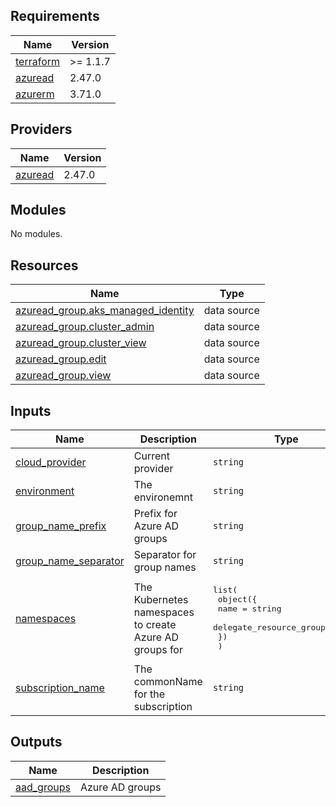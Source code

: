 ## Requirements

| Name | Version |
|------|---------|
| <a name="requirement_terraform"></a> [terraform](#requirement\_terraform) | >= 1.1.7 |
| <a name="requirement_azuread"></a> [azuread](#requirement\_azuread) | 2.47.0 |
| <a name="requirement_azurerm"></a> [azurerm](#requirement\_azurerm) | 3.71.0 |

## Providers

| Name | Version |
|------|---------|
| <a name="provider_azuread"></a> [azuread](#provider\_azuread) | 2.47.0 |

## Modules

No modules.

## Resources

| Name | Type |
|------|------|
| [azuread_group.aks_managed_identity](https://registry.terraform.io/providers/hashicorp/azuread/2.47.0/docs/data-sources/group) | data source |
| [azuread_group.cluster_admin](https://registry.terraform.io/providers/hashicorp/azuread/2.47.0/docs/data-sources/group) | data source |
| [azuread_group.cluster_view](https://registry.terraform.io/providers/hashicorp/azuread/2.47.0/docs/data-sources/group) | data source |
| [azuread_group.edit](https://registry.terraform.io/providers/hashicorp/azuread/2.47.0/docs/data-sources/group) | data source |
| [azuread_group.view](https://registry.terraform.io/providers/hashicorp/azuread/2.47.0/docs/data-sources/group) | data source |

## Inputs

| Name | Description | Type | Default | Required |
|------|-------------|------|---------|:--------:|
| <a name="input_cloud_provider"></a> [cloud\_provider](#input\_cloud\_provider) | Current provider | `string` | n/a | yes |
| <a name="input_environment"></a> [environment](#input\_environment) | The environemnt | `string` | n/a | yes |
| <a name="input_group_name_prefix"></a> [group\_name\_prefix](#input\_group\_name\_prefix) | Prefix for Azure AD groups | `string` | n/a | yes |
| <a name="input_group_name_separator"></a> [group\_name\_separator](#input\_group\_name\_separator) | Separator for group names | `string` | `"-"` | no |
| <a name="input_namespaces"></a> [namespaces](#input\_namespaces) | The Kubernetes namespaces to create Azure AD groups for | <pre>list(<br>    object({<br>      name                    = string<br>      delegate_resource_group = bool<br>    })<br>  )</pre> | n/a | yes |
| <a name="input_subscription_name"></a> [subscription\_name](#input\_subscription\_name) | The commonName for the subscription | `string` | n/a | yes |

## Outputs

| Name | Description |
|------|-------------|
| <a name="output_aad_groups"></a> [aad\_groups](#output\_aad\_groups) | Azure AD groups |
